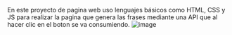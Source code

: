 En este proyecto de pagina web uso lenguajes básicos como HTML, CSS y JS para realizar la pagina que genera las frases mediante una API que al hacer clic en el boton se va consumiendo.
![image](https://github.com/JoanDaniel18/Proyecto-9_Pagina_Generador_Frases/assets/71899829/57a59333-0e91-470c-a2f9-b7b518cf4289)
